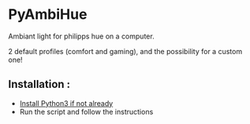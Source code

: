 # PyAmbiHue
Ambiant light for philipps hue on a computer.

2 default profiles (comfort and gaming), and the possibility for a custom one!

## Installation :

- [Install Python3 if not already](https://www.python.org/downloads/windows/)
- Run the script and follow the instructions
